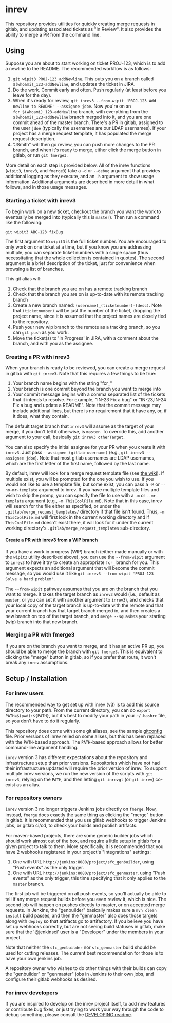 # inrev

This repository provides utilities for quickly creating merge requests in gitlab, and updating associated
tickets as "In Review". It also provides the ability to merge a PR from the command line. 

## Using

Suppose you are about to start working on ticket PROJ-123, which is to add a newline to the README.
The recommended workflow is as follows:
1. `git wipit3 PROJ-123 addNewline`. This puts you on a branch called `$(whoami)_123-addNewline`,
    and updates the ticket in JIRA.
2. Do the work. Commit early and often. Push regularly (at least before you leave for the day).
3. When it's ready for review, `git inrev3 --from-wipit 'PROJ-123 Add newline to README' --assignee jdoe`.
    Now you're on an `fcr_$(whoami)_123-addNewline` branch, with everything from the `$(whoami)_123-addNewline`
    branch merged into it, and you are one commit ahead of the master branch. There's a PR in gitlab,
    assigned to the user `jdoe` (typically the usernames are our LDAP usernames). If your project
    has a merge request template, it has populated the merge request description.
4. "JSmith" will then go review, you can push more changes to the PR branch, and when it's ready to
    merge, either click the merge button in gitlab, or run `git fmerge3`.

More detail on each step is provided below. All of the inrev functions (`wipit3`, `inrev3`, and `fmerge3`)
take a `-d` or `--debug` argument that provides additional logging as they execute, and an `-h` argument
to show usage information. Additional arguments are described in more detail in what follows, and in
those usage messages.

### Starting a ticket with inrev3

To begin work on a new ticket, checkout the branch you want the work to eventually be merged into
(typically this is `master`). Then run a command like the following:

    git wipit3 ABC-123 fixBug

The first argument to `wipit3` is the full ticket number. You are encouraged to only work on one ticket
at a time, but if you know you are addressing multiple, you can separate ticket numbers with a single space
(thus necessitating that the whole collection is contained in quotes). The second argument is a brief
description of the ticket, just for convenience when browsing a list of branches.

This git alias will:

1. Check that the branch you are on has a remote tracking branch
2. Check that the branch you are on is up-to-date with its remote tracking branch
3. Create a new branch named: `(username)_(ticketnumber)-(desc)`. Note that `(ticketnumber)` will be just
    the number of the ticket, dropping the project name, since it is assumed that the project names are
    closely tied to the repository.
4. Push your new wip branch to the remote as a tracking branch, so you can `git push` as you work.
5. Move the ticket(s) to 'In Progress' in JIRA, with a comment about the branch, and with you as the
    assignee.

### Creating a PR with inrev3

When your branch is ready to be reviewed, you can create a merge request in gitlab with `git inrev3`.
Note that this requires a few things to be true:

1. Your branch name begins with the string "fcr_"
2. Your branch is one commit beyond the branch you want to merge into
3. Your commit message begins with a comma separated list of the tickets that it intends to resolve. For
    example, "IN-23 Fix a bug" or "IN-23,IN-24 Fix a bug and update a README". Note that the commit message
    may include additional lines, but there is no requirement that it have any, or, if it does, what they
    contain.

The default target branch that `inrev3` will assume as the target of your merge, if you don't tell it
otherwise, is `master`. To override this, add another argument to your call, basically
`git inrev3 otherTarget`.

You can also specify the initial assignee for your PR when you create it with `inrev3`. Just pass
`--assignee (gitlab-username)` (e.g., `git inrev3 --assignee jdoe`). Note that most gitlab usernames
are LDAP usernames, which are the first letter of the first name, followed by the last name.

By default, inrev will look for a merge request template file (see
[the wiki](https://atlassian.ccri.com/confluence/display/SFC/Merge+Request+Templates)). If multiple
exist, you will be prompted for the one you wish to use. If you would not like to use a template file,
but some exist, you can pass a `-M` or `--no-mr-template` argument to inrev. If you have multiple template
files and wish to skip the promp, you can specify the file to use with a `-m` or `--mr-template`
argument (e.g., `-m ThisCoolFile.md`). Note that in this case, inrev will search for the file either
as specified, or under the `.gitlab/merge_request_templates/` directory if that file isn't found.
Thus, `-m ThisCoolFile.md` will first look in the current working directory and if `ThisCoolFile.md`
doesn't exist there, it will look for it under the current working directory's
`.gitlab/merge_request_templates` sub-directory.

#### Create a PR with inrev3 from a WIP branch

If you have a work in progress (WIP) branch (either made manually or with the `wipit3` utility described
above), you can use the `--from-wipit` argument to `inrev3` to have it try to create an appropriate
`fcr_` branch for you. This argument expects an additional argument that will become the commit message,
so you would use it like `git inrev3 --from-wipit 'PROJ-123 Solve a hard problem'`.

The `--from-wipit` pathway assumes that you are on the branch that you want to merge. It takes the
target branch as `inrev3` would (i.e., default as `master`, or you can set it with another argument to
`inrev3`), and checks that your local copy of the target branch is up-to-date with the remote and that
your current branch has that target branch merged in, and then creates a new branch on top of the
target branch, and `merge --squash`es your starting (wip) branch into that new branch.

### Merging a PR with fmerge3

If you are on the branch you want to merge, and it has an active PR up, you should be able to merge
the branch with `git fmerge3`. This is equivalent to clicking the "merge" button in gitlab, so if you
prefer that route, it won't break any `inrev` assumptions.

## Setup / Installation

### For inrev users

The recommended way to get set up with inrev (v3) is to add this source directory to your path.
From the current directory, you can do `export PATH=$(pwd):${PATH}`, but it's best to modify your path
in your `~/.bashrc` file, so you don't have to do it regularly.

This repository does come with some git aliases, see the sample [gitconfig](gitconfig) file.
Prior versions of inrev relied on some alises, but this has been replaced with the `PATH`-based approach.
The `PATH`-based approach allows for better command-line argument handling.

`inrev` version 3 has different expectations about the repository and infrastructure setup than prior
versions. Repositories which have not had their infrastructure updated will require the prior version of
inrev. To support multiple inrev versions, we run the new version of the scripts with `git inrev3`, relying
on the `PATH`, and then letting `git inrevgl` (or `git inrev`) co-exist as an alias.

### For repository owners

`inrev` version 3 no longer triggers Jenkins jobs directly on `fmerge`. Now, instead, `fmerge` does exactly
the same thing as clicking the "merge" button in gitlab. It is recommended that you use gitlab webhooks
to trigger Jenkins jobs, or gitlab ci/cd, to check your builds and publish artifacts.

For maven-based projects, there are some generic builder jobs which should work almost out of the box,
and require a little setup in gitlab for a given project to talk to them. More specifically, it is
recommended that you have 2 webhooks registered in your project's "Integrations" settings:

1. One with URL `http://jenkins:8080/project/sfc_genbuilder`, using "Push events" as the only trigger.
2. One with URL `http://jenkins:8080/project/sfc_genmaster`, using "Push events" as the only trigger, this
    time specifying that it only applies to the `master` branch.

The first job will be triggered on all push events, so you'll actually be able to tell if any merge request
builds before you even review it, which is nice. The second job will happen on pushes directly to master,
or on accepted merge requests. In Jenkins, the "genbuilder" basically makes sure a
`mvn clean install` build passes, and then the "genmaster" also does those targets along with
`deploy` so that artifacts go to artifactory. If you believe you have set up webhooks correctly, but are not 
seeing build statuses in gitlab, make sure that the '@jenkinsci' user is a "Developer" under the members in 
your project.

Note that neither the `sfc_genbuilder` nor `sfc_genmaster` build should be used for cutting releases. The
current best recommendation for those is to have your own jenkins job.

A repository owner who wishes to do other things with their builds can copy the "genbuilder" or "genmaster"
jobs in Jenkins to their own jobs, and configure their gitlab webhooks as desired.

### For inrev developers

If you are inspired to develop on the inrev project itself, to add new features or contribute bug fixes,
or just trying to work your way through the code to debug something, please consult the
[DEVELOPING readme](DEVELOPING.md).
